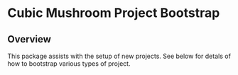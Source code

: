 # Cubic Mushroom Project Bootstrap #

## Overview ##
This package assists with the setup of new projects.  See below for detals of how to bootstrap various types of project.

